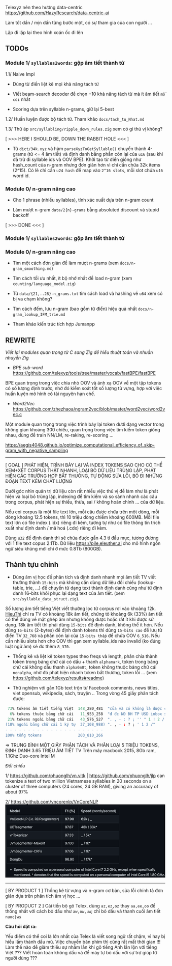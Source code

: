Telexyz nên theo hướng data-centric https://github.com/HazyResearch/data-centric-ai

Làm tốt dần / mịn dần từng bước một, có sự tham gia của con người ...

Lặp đi lặp lại theo hình xoán ốc đi lên

## TODOs

### Module 1/ `syllables2words`: gộp âm tiết thành từ

1.1/ Naive Impl

* Dùng từ điển liệt kê mọi khả năng tách từ

* Viết beam-search decoder để chọn +10 khả năng tách từ mà ít âm tiết `mồ côi` nhất

* Scoring dựa trên syllable n-grams, giữ lại 5-best

1.2/ Huấn luyện được bộ tách từ. Tham khảo `docs/tach_tu_Nhat.md`

1.3/ Thử áp `src/syllabling/ripple_down_rules.zig` xem có gì thú vị không?

[ >>> HERE I SHOULD BE, DOWN THE RABBIT HOLE <<< ]

* Từ `dict/34k.xyz` và hàm `parseXyzToGetSyllable()` chuyển thành 4-grams (từ <= 4 âm tiết) và định danh bằng phần còn lại của `u16` (sau khi đã trừ đi syllable ids và OOV BPE).  Khởi tạo từ điển giống như hash_count của n-gram nhưng đơn giản hơn vì chỉ cần chứa 32k items (2^15). Có lẽ chỉ cần `u24 hash` để map vào `2^16 slots`, mỗi slot chứa `u16` word id.

### Module 0/ n-gram nâng cao

* Cho 1 phrase (nhiều syllables), tính xác xuất dựa trên n-gram count

* Làm mượt n-gram `data/2{n}-grams` bằng absoluted discount và stupid backoff

[ >>> DONE <<< ]

### Module 1/ `syllables2words`: gộp âm tiết thành từ

### Module 0/ n-gram nâng cao

* Tìm một cách đơn giản để làm mượt n-grams (xem `docs/n-gram_smoothing.md`)

* Tìm cách tối ưu nhất, ít bộ nhớ nhất để load n-gram (xem `counting/language_model.zig`)

* Từ `data/{21,..28}-n_grams.txt` tìm cách load và hashing về `u64` xem có bị va chạm không?

* Tìm cách đếm, lưu n-gram (bao gồm từ điển) hiệu quả nhất `docs/n-gram_lookup_IFM_trie.md`

* Tham khảo kiến trúc tích hợp Jumanpp


## REWRITE

_Viết lại modules quan trọng từ C sang Zig để hiểu thuật toán và nhuần nhuyễn Zig_

* _BPE sub-word_ https://github.com/telexyz/tools/tree/master/vocab/fastBPE/fastBPE

BPE quan trọng trong việc chia nhỏ OOV và ánh xạ OOV về một tập tokens có số lượng định trước, nhờ đó kiểm soát tốt số lượng từ vựng, hợp với việc huấn luyện mô hình có tài nguyên hạn chế.

* _Word2Vec_ https://github.com/zhezhaoa/ngram2vec/blob/master/word2vec/word2vec.c

Một module quan trọng trong việc trình bày lại token dưới dạng vector trong không gian khoảng 300 chiều, quan trọng trong việc tìm kiếm token giống nhau, dùng để train NN/LM, re-raking, re-scoring ...

https://aegis4048.github.io/optimize_computational_efficiency_of_skip-gram_with_negative_sampling


- - -

[ GOAL ] PHÁT HIỆN, TRÌNH BÀY LẠI VÀ INDEX TOKENS SAO CHO CÓ THỂ XEM+XÉT CORPUS THẬT NHANH, LOẠI BỎ DỮ LIỆU TRÙNG LẶP, PHÁT HIỆN CÁC TRƯỜNG HỢP BẤT THUÒNG, TỰ ĐỘNG SỬA LỖI, BỎ ĐI NHỮNG ĐOẠN TEXT KÉM CHẤT LƯỢNG

Dưới góc nhìn quản trị dữ liệu còn rất nhiều việc thú vị để làm như là phát hiện và loại bỏ trùng lặp, indexing để tìm kiếm và so sánh nhanh các câu trong corpus, phát hiện sự thiếu, thừa, sai / không hoàn chỉnh ... của dữ liệu.

Nếu coi corpus là một file text lớn, mỗi câu được chứa trên một dòng, mỗi dòng khoảng 12.5 tokens, thì 10 triệu dòng chiếm khoảng 600MB. Mỗi file text lớn có file index (.idx) riêng đi kèm, tương tự như có file thông tin trích xuất như định danh / mã hoá (.cdx) riêng đi kèm.

Dùng `u32` để định danh thì sẽ chứa được gần 4.3 tỉ đầu mục, tương đương với 1 file text copus 2.1Tb. Dữ liệu https://pile.eleuther.ai cho mô hình ngôn ngữ siêu khủng mới chỉ ở mức 0.8Tb (800GB).


## Thành tựu chính

* Dùng âm vị học để phân tích và định danh nhanh mọi âm tiết TV viết thường thành `15-bits` mà không cần dùng dữ liệu đối chiếu (lookup-table, trie, ...) để chuyển từ dạng text thành định danh cũng như từ định danh 16-bits khôi phục lại dạng text của âm tiết. (xem `src/syllable_data_struct.zig`). 

Số lượng âm tiết tiếng Việt viết thường lọc từ corpus rơi vào khoảng 12k. [HieuThi](http://www.hieuthi.com/blog/2017/03/21/all-vietnamese-syllables.html) chỉ ra TV có khoảng 18k âm tiết, chứng tỏ khoảng 6k (33%) âm tiết có thể đúng về mặt ghép âm nhưng không được hoặc rất ít khi được sử dụng. 18k âm tiết thì phải dùng `15-bits` để định danh, không thể ít hơn. Nếu dùng `16-bits` (2-bytes) để định danh tokens thì dùng `15-bits cao` để lưu từ điển TV `32_768` và phần còn lại của `15-bits thấp` để chứa OOV `6_516`. Nếu cần nhiều slots hơn cho OOV thì gạn xem syllable_ids nào invalid (ko đúng luật ngữ âm) sẽ đc thêm `8_370`.

* Thống kê và liệt kê token types theo freqs và length, phân chia thành token trong bảng chữ cái có dấu + thanh `alphamark`, token trong bảng chữ cái không dấu thanh `alpha0m0t`, token không thuộc bảng chữ cái `nonalpha`, nhờ đó phát hiện nhanh token bất thường, token lỗi ... (xem https://github.com/telexyz/results#readme)

* Thử nghiệm với gần 1Gb text trộn từ Facebook comments, news titles, viet opensub, wikipedia, sách, truyện .. Trong vòng 45 giây phân tách được: 
```r
 73% tokens âm tiết tiếng Việt  148_280_481  "của và có không là được cho các"
  6% tokens thuộc bảng chữ cái   11_953_258  "đ đc NĐ ĐH TP USD inbox shop"
 21% tokens ngoài bảng chữ cái   43_576_527  ". , - : ? ; '' " 1 ! 2 / ... 2020 🤣 19000019"
(18% ngoài bảng chữ cái 1 ký tự  37_108_988) ". , - : ? ; ' 1 2 /"
- - - - - - - - - - - - - - - - - - - - - -
100% tổng tokens                203_810_266
```
=> TRUNG BÌNH MỘT GIÂY PHÂN TÁCH VÀ PHÂN LOẠI 5 TRIỆU TOKENS, ĐỊNH DANH 3.65 TRIỆU ÂM TIẾT TV
Trên máy macbook 2015, 8Gb ram, 1.1Ghz Duo-core Intel M

_Đối chiếu_

1/ https://github.com/phuonglh/vn.vitk | https://github.com/phuonglh/jlp can tokenize a text of two million Vietnamese syllables in 20 seconds on a cluster of three computers (24 cores, 24 GB RAM), giving an accuracy of about 97%

2/ https://github.com/vncorenlp/VnCoreNLP
![](docs/files/vn_word_segmenters_speed.png)


- - -

[ BY PRODUCT 1 ] Thống kê từ vựng và n-gram cơ bản, sửa lỗi chính tả đơn giản dựa trên phân tích âm vị học ...

[ BY PRODUCT 2 ] Cải tiến bộ gõ Telex, dùng `az,ez,oz` thay `aa,ee,oo` để thống nhất với cách bỏ dấu như `aw,ow,uw`; chỉ bỏ dấu và thanh cuối âm tiết `nuoc|ws`

__Câu hỏi đặt ra:__

Yếu điểm có thể coi là lớn nhất của Telex là viết song ngữ rất chậm,
vì hay bị hiểu lầm thành dấu mũ. Việc chuyển bàn phím thì cũng rất mất thời gian !!!
Làm thế nào để giảm thiểu sự nhầm lẫn khi gõ tiếng Anh lẫn lộn với tiếng Việt ???
Viết hoàn toàn không dấu và để máy tự bỏ dấu với sự trợ giúp từ người dùng ???